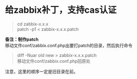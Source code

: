 # 给zabbix补丁，支持cas认证<br>
>cd zabbix-x.x.x<br/>
>patch -p1 < zabbix-x.x.x.patch<br>

**备注：制作patch**<br>
移动文件conf/zabbix.conf.php出要打patch的目录，然后执行命令<br>
>diff -Nuar old new > zabbix-x.x.x.patch<br>
移动文件conf/zabbix.conf.php回原处<br>

注意，这里的顺序一定是旧目录在前。<br>
